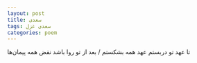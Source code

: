 ```yaml
---
layout: post
title: سعدی
tags: سعدی غزل
categories: poem
---
```


تا عهد تو دربستم عهد همه بشکستم / بعد از تو روا باشد نقض همه پیمان‌ها
